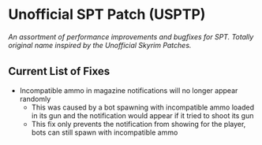 # Unofficial SPT Patch (USPTP)

###### An assortment of performance improvements and bugfixes for SPT. Totally original name inspired by the Unofficial Skyrim Patches.

## Current List of Fixes

- Incompatible ammo in magazine notifications will no longer appear randomly
   - This was caused by a bot spawning with incompatible ammo loaded in its gun and the notification would appear if it tried to shoot its gun
   - This fix only prevents the notification from showing for the player, bots can still spawn with incompatible ammo
